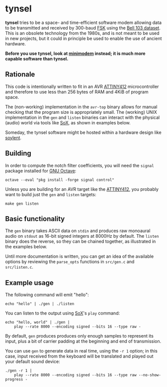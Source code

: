 # tynsel

**tynsel** tries to be a space- and time-efficient software modem allowing data to be transmitted and received by 300-baud [FSK] using the [Bell 103 dataset]. This is an obsolete technology from the 1980s, and is not meant to be used in new projects, but it could in principle be used to enable the use of ancient hardware.

**Before you use tynsel, look at [minimodem] instead; it is much more capable software than tynsel.**

## Rationale

This code is intentionally written to fit in an AVR [ATTINY412] microcontroller and therefore to use less than 256 bytes of RAM and 4KiB of program space.

The (non-working) implementation in the `avr-top` binary allows for manual checking that the program size is appropriately small. The (working) UNIX implementation in the `gen` and `listen` binaries can interact with the physical (audio) world via tools like [SoX], as shown in examples below.

Someday, the tynsel software might be hosted within a hardware design like [soylent].

## Building

In order to compute the notch filter coefficients, you will need the `signal` package installed for [GNU Octave]:

    octave --eval "pkg install -forge signal control"

Unless you are building for an AVR target like the [ATTINY412], you probably want to build just the `gen` and `listen` targets:

    make gen listen

## Basic functionality

The `gen` binary takes ASCII data on `stdin` and produces raw monoaural audio on `stdout` as 16-bit signed integers at 8000Hz by default. The `listen` binary does the reverse, so they can be chained together, as illustrated in the examples below.

Until more documentation is written, you can get an idea of the available options by reviewing the `parse_opts` functions in `src/gen.c` and `src/listen.c`.

## Example usage

The following command will emit "hello":

    echo "hello" | ./gen | ./listen

You can listen to the output using [SoX]'s `play` command:

    echo "hello, world" | ./gen |
        play --rate 8000 --encoding signed --bits 16 --type raw -

By default, `gen` produces produces only enough samples to represent its input, plus a bit of carrier padding at the beginning and end of transmission.

You can use `gen` to generate data in real time, using the `-r 1` option; in this case, input received from the keyboard will be translated and played out your default sound device:

    ./gen -r 1 |
        play --rate 8000 --encoding signed --bits 16 --type raw --no-show-progress -


[FSK]: https://en.wikipedia.org/wiki/Frequency-shift_keying
[Bell 103 dataset]: https://en.wikipedia.org/wiki/Bell_103_modem
[ATTINY412]: https://www.microchip.com/wwwproducts/en/ATTINY412
[SoX]: http://sox.sourceforge.net
[soylent]: https://github.com/kulp/soylent
[minimodem]: http://www.whence.com/minimodem/
[GNU Octave]: https://octave.org
